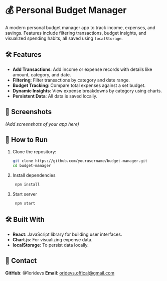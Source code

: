 # 💰 Personal Budget Manager

A modern personal budget manager app to track income, expenses, and savings. Features include filtering transactions, budget insights, and visualized spending habits, all saved using `localStorage`.

## 🛠 Features

- **Add Transactions**: Add income or expense records with details like amount, category, and date.
- **Filtering**: Filter transactions by category and date range.
- **Budget Tracking**: Compare total expenses against a set budget.
- **Dynamic Insights**: View expense breakdowns by category using charts.
- **Persistent Data**: All data is saved locally.

## 📸 Screenshots
*(Add screenshots of your app here)*

## 🚀 How to Run
1. Clone the repository:
   ```bash
   git clone https://github.com/yourusername/budget-manager.git
   cd budget-manager
   ```
2. Install dependencies
   ```bash
    npm install
   ```
3. Start server
   ```bash
    npm start
   ```


## 🛠️ Built With
 - **React**: JavaScript library for building user interfaces.
 - **Chart.js**: For visualizing expense data.
 - **localStorage**: To persist data locally.

## 📧 Contact
**GitHub**: @1oridevs
**Email**: oridevs.offical@gmail.com